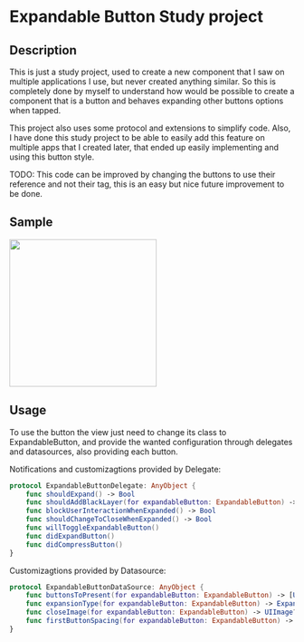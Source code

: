 # Expandable Button Study project

## Description
This is just a study project, used to create a new component that I saw on multiple applications I use, but never created anything similar.
So this is completely done by myself to understand how would be possible to create a component that is a button and behaves expanding other buttons options when tapped.

This project also uses some protocol and extensions to simplify code.
Also, I have done this study project to be able to easily add this feature on multiple apps that I created later, that ended up easily implementing and using this button style.

TODO: This code can be improved by changing the buttons to use their reference and not their tag, this is an easy but nice future improvement to be done.

## Sample
<img width=260px src="https://github.com/Bressam/expandableButton/blob/main/SampleResources/expandableButton_sample.gif">

## Usage
To use the button the view just need to change its class to ExpandableButton, and provide the wanted configuration through delegates and datasources, also providing each button.

Notifications and customizagtions provided by Delegate:
```swift
protocol ExpandableButtonDelegate: AnyObject {
    func shouldExpand() -> Bool
    func shouldAddBlackLayer(for expandableButton: ExpandableButton) -> Bool
    func blockUserInteractionWhenExpanded() -> Bool
    func shouldChangeToCloseWhenExpanded() -> Bool
    func willToggleExpandableButton()
    func didExpandButton()
    func didCompressButton()
}
```

Customizagtions provided by Datasource:
```swift
protocol ExpandableButtonDataSource: AnyObject {
    func buttonsToPresent(for expandableButton: ExpandableButton) -> [UIButton]
    func expansionType(for expandableButton: ExpandableButton) -> ExpandableButtonDirection
    func closeImage(for expandableButton: ExpandableButton) -> UIImage?
    func firstButtonSpacing(for expandableButton: ExpandableButton) -> CGFloat
}
```
